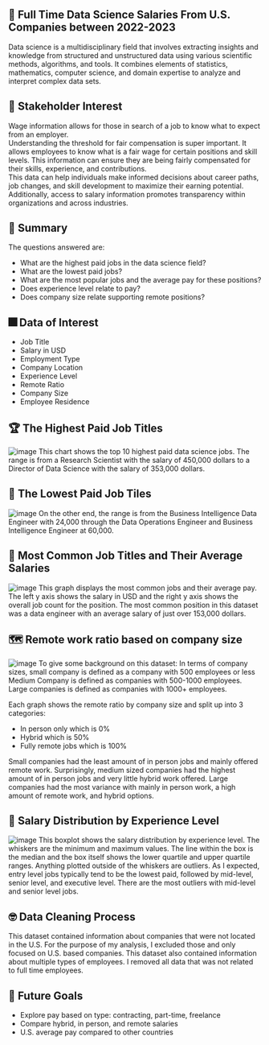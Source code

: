 ## 🎉 Full Time Data Science Salaries From U.S. Companies between 2022-2023
Data science is a multidisciplinary field that involves extracting insights and knowledge from structured and unstructured data using various scientific methods, algorithms, and tools. It combines elements of statistics, mathematics, computer science, and domain expertise to analyze and interpret complex data sets.


## 💼 Stakeholder Interest
Wage information allows for those in search of a job to know what to expect from an employer.   
Understanding the threshold for fair compensation is super important. It allows employees to know what is a fair wage for certain positions and skill levels. 
This information can ensure they are being fairly compensated for their skills, experience, and contributions.    
This data can help individuals make informed decisions about career paths, job changes, and skill development to maximize their earning potential.    
Additionally, access to salary information promotes transparency within organizations and across industries. 

## 🎇 Summary
The questions answered are:
- What are the highest paid jobs in the data science field?
- What are the lowest paid jobs?
- What are the most popular jobs and the average pay for these positions?
- Does experience level relate to pay?
- Does company size relate supporting remote positions? 
  
## 🎆 Data of Interest
- Job Title
- Salary in USD
- Employment Type
- Company Location
- Experience Level
- Remote Ratio
- Company Size
- Employee Residence


## 🏆 The Highest Paid Job Titles
![image](https://github.com/joshlynj/ds_salaries/assets/96899068/a0b58bfc-78d0-4a8b-a53e-5e0a30579431)
This chart shows the top 10 highest paid data science jobs. The range is from a Research Scientist with the salary of 450,000 dollars to a Director of Data Science with the salary of 353,000 dollars. 

## 🛒 The Lowest Paid Job Tiles
![image](https://github.com/joshlynj/ds_salaries/assets/96899068/90995fa7-49e6-4010-9727-626320bf8882)
On the other end, the range is from the Business Intelligence Data Engineer with 24,000 through the Data Operations Engineer and Business Intelligence Engineer at 60,000. 

## 🍞 Most Common Job Titles and Their Average Salaries
![image](https://github.com/joshlynj/ds_salaries/assets/96899068/423503d1-4bf7-4b26-bb20-6aec5fd5612a)
This graph displays the most common jobs and their average pay. The left y axis shows the salary in USD and the right y axis shows the overall job count for the position. 
The most common position in this dataset was a data engineer with an average salary of just over 153,000 dollars. 

## 🗺 Remote work ratio based on company size
![image](https://github.com/joshlynj/ds_salaries/assets/96899068/7020519a-90c9-45e2-9ba2-88e2354f6747)
To give some background on this dataset:
  In terms of company sizes, small company is defined as a company with 500 employees or less
  Medium Company is defined as companies with 500-1000 employees.
  Large companies is defined as companies with 1000+ employees. 

Each graph shows the remote ratio by company size and split up into 3 categories: 
- In person only which is 0%
- Hybrid which is 50%
- Fully remote jobs which is 100%

Small companies had the least amount of in person jobs and mainly offered remote work.
Surprisingly, medium sized companies had the highest amount of in person jobs and very little hybrid work offered. 
Large companies had the most variance with mainly in person work, a high amount of remote work, and hybrid options. 


## 🌱 Salary Distribution by Experience Level
![image](https://github.com/joshlynj/ds_salaries/assets/96899068/98eecd4e-ba5e-41e3-b507-eb9796fc62af)
This boxplot shows the salary distribution by experience level.
The whiskers are the minimum and maximum values. The line within the box is the median and the box itself shows the lower quartile and upper quartile ranges. Anything plotted outside of the whiskers are outliers. 
As I expected, entry level jobs typically tend to be the lowest paid, followed by mid-level, senior level, and executive level. There are the most outliers with mid-level and senior level jobs. 

## 🤓 Data Cleaning Process
This dataset contained information about companies that were not located in the U.S. For the purpose of my analysis, I excluded those and only focused on U.S. based companies. 
This dataset also contained information about multiple types of employees. I removed all data that was not related to full time employees. 

## 📅 Future Goals
- Explore pay based on type: contracting, part-time, freelance
- Compare hybrid, in person, and remote salaries
- U.S. average pay compared to other countries


